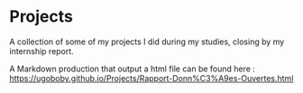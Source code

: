 # Projects

A collection of some of my projects I did during my studies, closing by my internship report.

A Markdown production that output a html file can be found here : https://ugoboby.github.io/Projects/Rapport-Donn%C3%A9es-Ouvertes.html


